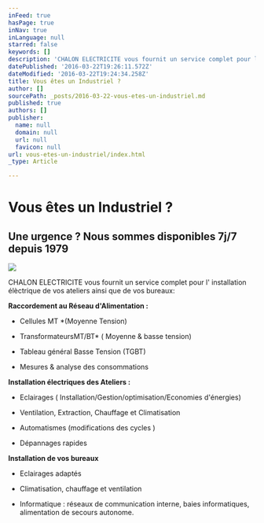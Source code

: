 ```yaml
---
inFeed: true
hasPage: true
inNav: true
inLanguage: null
starred: false
keywords: []
description: 'CHALON ELECTRICITE vous fournit un service complet pour l’ installation élèctrique de vos ateliers ainsi que de vos bureaux:'
datePublished: '2016-03-22T19:26:11.572Z'
dateModified: '2016-03-22T19:24:34.258Z'
title: Vous êtes un Industriel ?
author: []
sourcePath: _posts/2016-03-22-vous-etes-un-industriel.md
published: true
authors: []
publisher:
  name: null
  domain: null
  url: null
  favicon: null
url: vous-etes-un-industriel/index.html
_type: Article

---
```

# Vous êtes un Industriel ?

## Une urgence ? Nous sommes disponibles 7j/7 depuis 1979
![](https://s3-us-west-2.amazonaws.com/the-grid-img/p/07d199b4e49f54f58bf923b6baaea89be2b1e962.gif)

CHALON ELECTRICITE vous fournit un service complet pour l' installation élèctrique de vos ateliers ainsi que de vos bureaux:

**Raccordement au Réseau d'Alimentation :**

* Cellules MT \*(Moyenne Tension)

* TransformateursMT/BT\* ( Moyenne & basse tension)

* Tableau général Basse Tension (TGBT)

* Mesures & analyse des consommations

**Installation électriques des Ateliers :**

* Eclairages ( Installation/Gestion/optimisation/Economies d'énergies)

* Ventilation, Extraction, Chauffage et Climatisation

* Automatismes (modifications des cycles )

* Dépannages rapides

**Installation de vos bureaux**

* Eclairages adaptés

* Climatisation, chauffage et ventilation

* Informatique : réseaux de communication interne, baies informatiques, alimentation de secours autonome.